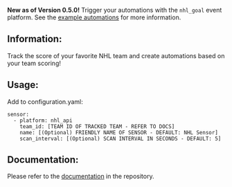 **New as of Version 0.5.0!** Trigger your automations with the `nhl_goal` event platform. See the [example automations](https://github.com/JayBlackedOut/hass-nhlapi/blob/master/automations.md) for more information.

## Information:
Track the score of your favorite NHL team and create automations based on your team scoring!

## Usage:
Add to configuration.yaml:

```
sensor:
  - platform: nhl_api
    team_id: [TEAM ID OF TRACKED TEAM - REFER TO DOCS]
    name: [(Optional) FRIENDLY NAME OF SENSOR - DEFAULT: NHL Sensor]
    scan_interval: [(Optional) SCAN INTERVAL IN SECONDS - DEFAULT: 5]
```
## Documentation:
Please refer to the [documentation](https://github.com/JayBlackedOut/hass-nhlapi/) in the repository.
